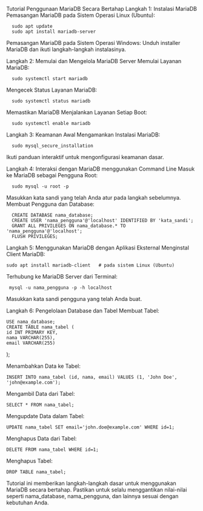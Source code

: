 
  Tutorial Penggunaan MariaDB Secara Bertahap
  Langkah 1: Instalasi MariaDB
  Pemasangan MariaDB pada Sistem Operasi Linux (Ubuntu):

      sudo apt update
      sudo apt install mariadb-server

 Pemasangan MariaDB pada Sistem Operasi Windows:
 Unduh installer MariaDB dan ikuti langkah-langkah instalasinya.

 Langkah 2: Memulai dan Mengelola MariaDB Server
 Memulai Layanan MariaDB:

      sudo systemctl start mariadb

 Mengecek Status Layanan MariaDB:
   
      sudo systemctl status mariadb

Memastikan MariaDB Menjalankan Layanan Setiap Boot:

      sudo systemctl enable mariadb

Langkah 3: Keamanan Awal
Mengamankan Instalasi MariaDB:
 
      sudo mysql_secure_installation

Ikuti panduan interaktif untuk mengonfigurasi keamanan dasar.

Langkah 4: Interaksi dengan MariaDB menggunakan Command Line
Masuk ke MariaDB sebagai Pengguna Root:
 
      sudo mysql -u root -p

Masukkan kata sandi yang telah Anda atur pada langkah sebelumnya.
Membuat Pengguna dan Database:
  
      CREATE DATABASE nama_database;
      CREATE USER 'nama_pengguna'@'localhost' IDENTIFIED BY 'kata_sandi';
      GRANT ALL PRIVILEGES ON nama_database.* TO 'nama_pengguna'@'localhost';
      FLUSH PRIVILEGES;

Langkah 5: Menggunakan MariaDB dengan Aplikasi Eksternal
Menginstal Client MariaDB:
   
    sudo apt install mariadb-client   # pada sistem Linux (Ubuntu)

Terhubung ke MariaDB Server dari Terminal:
   
     mysql -u nama_pengguna -p -h localhost

Masukkan kata sandi pengguna yang telah Anda buat.

Langkah 6: Pengelolaan Database dan Tabel
Membuat Tabel:
  
    USE nama_database;
    CREATE TABLE nama_tabel (
    id INT PRIMARY KEY,
    nama VARCHAR(255),
    email VARCHAR(255)
 );

Menambahkan Data ke Tabel:
 
    INSERT INTO nama_tabel (id, nama, email) VALUES (1, 'John Doe', 'john@example.com');
  
Mengambil Data dari Tabel:
 
    SELECT * FROM nama_tabel;

Mengupdate Data dalam Tabel:
 
    UPDATE nama_tabel SET email='john.doe@example.com' WHERE id=1;

Menghapus Data dari Tabel:
 
    DELETE FROM nama_tabel WHERE id=1;

Menghapus Tabel:
 
    DROP TABLE nama_tabel;

Tutorial ini memberikan langkah-langkah dasar untuk menggunakan MariaDB secara bertahap. Pastikan untuk selalu menggantikan nilai-nilai seperti nama_database, nama_pengguna, dan lainnya sesuai dengan kebutuhan Anda.





